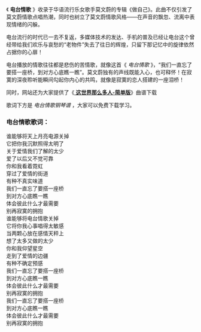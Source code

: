 

《 **电台情歌**
》收录于华语流行乐女歌手莫文蔚的专辑《做自己》。此曲不仅引发了莫文蔚情歌点唱热潮，同时也树立了莫文蔚情歌风格——在声音的飘忽、流离中表现情绪的闪躲。

电台流行的时代已一去不复返，多媒体技术的发达、手机的普及已经让电台这个曾经带给我们欢乐与哀愁的“老物件”失去了往日的辉煌，只留下那记忆中的旋律依然占据你的心扉！

电台播放的情歌往往都是悲伤的苦情歌，就像这首《 _电台情歌_
》，“我们一直忘了要搭一座桥，到对方心底瞧一瞧”。莫文蔚独有的声线既能入心，也可释怀！在寂寞的深夜聆听能瞬间勾起你内心的共鸣，就像是寂寞的恋人搭建的一座泪桥！

同时，网站还为大家提供了《[ **这世界那么多人-简单版**](Music-13121-这世界那么多人-简单版-我要我们在一起主题曲.html
"这世界那么多人-简单版")》曲谱下载

歌词下方是 _电台情歌钢琴谱_ ，大家可以免费下载学习。

### 电台情歌歌词：

谁能够将天上月亮电源关掉  
它把你我沉默照得太明了  
关于爱情我们了解的太少  
爱了以后又不觉可靠  
你和我看着霓虹  
穿过了爱情的街道  
有种不真实味道  
我们一直忘了要搭一座桥  
到对方心底瞧一瞧  
体会彼此什么才最需要  
别再寂寞的拥抱  
谁能够将电台情歌关掉  
它将你我心事唱得太敏感  
当两颗心放在感情天秤上  
想了太多又做的太少  
你和我仰望星空  
走到了爱情的边疆  
有种不确定预感  
我们一直忘了要搭一座桥  
到对方心底瞧一瞧  
体会彼此什么才最需要  
别再寂寞的拥抱  
我们一直忘了要搭一座桥  
到对方心底瞧一瞧  
体会彼此什么才最需要  
别再寂寞的拥抱

